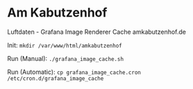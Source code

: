 # Am Kabutzenhof
Luftdaten - Grafana Image Renderer Cache amkabutzenhof.de

Init:
<code>mkdir /var/www/html/amkabutzenhof</code>

Run (Manual):
<code>./grafana_image_cache.sh</code>
 
Run (Automatic):
<code>cp grafana_image_cache.cron /etc/cron.d/grafana_image_cache</code>
